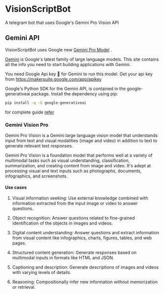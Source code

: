 # VisionScriptBot
A telegram bot that uses Google's Gemini Pro Vision API 

## Gemini API 
VisionScriptBot uses Google new [Gemini Pro Model](https://ai.google.dev/docs) . 

[Gemini](https://deepmind.google/technologies/gemini/) is Google's latest family of large language models. This site contains all the info you need to start building applications with Gemini.

You need Google Api key 🔐 for Gemini to run this model. 
Get your api key from 
https://makersuite.google.com/app/apikey


Google's Python SDK for the Gemini API, is contained in the google-generativeai package. Install the dependency using pip:


```bash
pip install -q -U google-generativeai
```

for complete guide [refer](https://ai.google.dev/tutorials/python_quickstart)


### Gemini Vision Pro

Gemini Pro Vision is a Gemini large language vision model that understands input from text and visual modalities (image and video) in addition to text to generate relevant text responses.

Gemini Pro Vision is a foundation model that performs well at a variety of multimodal tasks such as visual understanding, classification, summarization, and creating content from image and video. It's adept at processing visual and text inputs such as photographs, documents, infographics, and screenshots.


#### Use cases

1. Visual information seeking: Use external knowledge combined with information extracted from the input image or video to answer questions.

1. Object recognition: Answer questions related to fine-grained identification of the objects in images and videos.

1. Digital content understanding: Answer questions and extract information from visual content like infographics, charts, figures, tables, and web pages.

1. Structured content generation: Generate responses based on multimodal inputs in formats like HTML and JSON.

1. Captioning and description: Generate descriptions of images and videos with varying levels of details.

1. Reasoning: Compositionally infer new information without memorization or retrieval.
